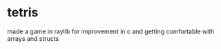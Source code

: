 # tetris
made a game in raylib for improvement in c and getting comfortable with arrays and structs 
